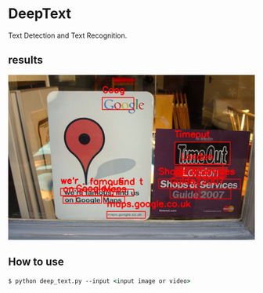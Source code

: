 # DeepText

Text Detection and Text Recognition.

## results

![result1](results/result.jpg)

## How to use

```csh
$ python deep_text.py --input <input image or video>
```
